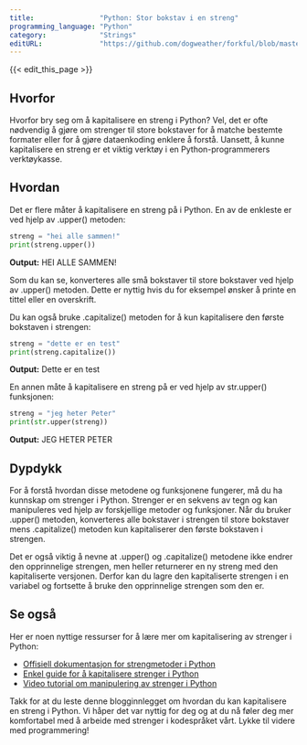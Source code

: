 ```yaml
---
title:                "Python: Stor bokstav i en streng"
programming_language: "Python"
category:             "Strings"
editURL:              "https://github.com/dogweather/forkful/blob/master/content/no/python/capitalizing-a-string.md"
---
```


{{< edit_this_page >}}

## Hvorfor

Hvorfor bry seg om å kapitalisere en streng i Python? Vel, det er ofte nødvendig å gjøre om strenger til store bokstaver for å matche bestemte formater eller for å gjøre dataenkoding enklere å forstå. Uansett, å kunne kapitalisere en streng er et viktig verktøy i en Python-programmerers verktøykasse.

## Hvordan

Det er flere måter å kapitalisere en streng på i Python. En av de enkleste er ved hjelp av .upper() metoden:

```Python
streng = "hei alle sammen!"
print(streng.upper())
```

**Output:** HEI ALLE SAMMEN!

Som du kan se, konverteres alle små bokstaver til store bokstaver ved hjelp av .upper() metoden. Dette er nyttig hvis du for eksempel ønsker å printe en tittel eller en overskrift.

Du kan også bruke .capitalize() metoden for å kun kapitalisere den første bokstaven i strengen:

```Python
streng = "dette er en test"
print(streng.capitalize())
```

**Output:** Dette er en test

En annen måte å kapitalisere en streng på er ved hjelp av str.upper() funksjonen:

```Python
streng = "jeg heter Peter"
print(str.upper(streng))
```

**Output:** JEG HETER PETER

## Dypdykk

For å forstå hvordan disse metodene og funksjonene fungerer, må du ha kunnskap om strenger i Python. Strenger er en sekvens av tegn og kan manipuleres ved hjelp av forskjellige metoder og funksjoner. Når du bruker .upper() metoden, konverteres alle bokstaver i strengen til store bokstaver mens .capitalize() metoden kun kapitaliserer den første bokstaven i strengen.

Det er også viktig å nevne at .upper() og .capitalize() metodene ikke endrer den opprinnelige strengen, men heller returnerer en ny streng med den kapitaliserte versjonen. Derfor kan du lagre den kapitaliserte strengen i en variabel og fortsette å bruke den opprinnelige strengen som den er.

## Se også

Her er noen nyttige ressurser for å lære mer om kapitalisering av strenger i Python:

- [Offisiell dokumentasjon for strengmetoder i Python](https://docs.python.org/3/library/stdtypes.html#string-methods)
- [Enkel guide for å kapitalisere strenger i Python](https://www.digitalocean.com/community/tutorials/how-to-capitalize-strings-in-python-3)
- [Video tutorial om manipulering av strenger i Python](https://www.youtube.com/watch?v=rfscVS0vtbw)

Takk for at du leste denne blogginnlegget om hvordan du kan kapitalisere en streng i Python. Vi håper det var nyttig for deg og at du nå føler deg mer komfortabel med å arbeide med strenger i kodespråket vårt. Lykke til videre med programmering!